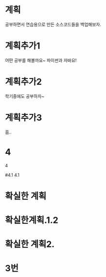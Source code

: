 # 계획
공부하면서 연습용으로 만든 소스코드들을 백업해보자.

# 계획추가1
어떤 공부를 해볼까요~
파이썬과 자바요!

# 계획추가2
학기중에도 공부하자~

# 계획추가3
흠..

# 4
4

#4.1
4.1

# 확실한 계획

# 확실한계획.1.2

# 확실한 계획2.

# 3번